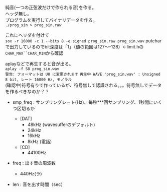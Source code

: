 純音(一つの正弦波だけで作られる音)を作る。  
ヘッダ無し。  
プログラムを実行してバイナリデータを作る。  
`./prog_sin > prog_sin.raw`

これにヘッダを付けて  
`sox -r 16000 -c 1 --bits 8 -e signed prog_sin.raw prog_sin.wav`
putcharで出力しているのでbit深度は「1」（値の範囲は127〜-128）←limit.hの`CHAR_MAX``CHAR_MIN`から確認  


aplayなどで再生すると音が出る。  
`aplay -f S8 prog_sin.wav`  
`警告: フォーマットは U8 に変更されます`
`再生中 WAVE 'prog_sin.wav' : Unsigned 8 bit, レート 16000 Hz, モノラル`  
(確認中)符号有りで作っているが、符号無しで認識される。。。符号無しでデータを作るべきなのか？？  

- smp_freq : サンプリングレート(Hz)、毎秒***回サンプリング、1秒間にいくつ区切るか  
  - [DAT]              
    - 48kHz (wavesufferのデフォルト)                
    - 24kHz                
    - 16kHz                
    - 8kHz (電話)                 
  - [CD]
    - 44100Hz

- freq : 出す音の周波数
  - 440Hz(ラ)

- len : 音を出す時間（sec）

  
